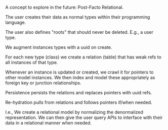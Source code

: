 A concept to explore in the future: Post-Facto Relational.

The user creates their data as normal types within their programming language.

The user also defines "roots" that should never be deleted. E.g., a user type.

We augment instances types with a uuid on create.

For each new type (class) we create a relation (table) that has weak refs to all instances of that type.

Whenever an instance is updated or created, we crawl it for pointers to other model instances. We then index and model these appropriately as foreign key or junction relationships.

Persistence persists the relations and replaces pointers with uuid refs.

Re-hydration pulls from relations and follows pointers if/when needed.

I.e., We create a relational model by normalizing the denormalized representation. We can then give the user query APIs to interface with their data in a relational manner when needed.
